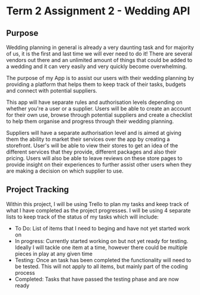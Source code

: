 # Term 2 Assignment 2 - Wedding API

## Purpose

Wedding planning in general is already a very daunting task and for majority of us, it is the first and last time we will ever need to do it! There are several vendors out there and an unlimited amount of things that could be added to a wedding and it can very easily and very quickly become overwhelming. 

The purpose of my App is to assist our users with their wedding planning by providing a platform that helps them to keep track of their tasks, budgets and connect with potential suppliers. 

This app will have separate rules and authorisation levels depending on whether you're a user or a supplier. Users will be able to create an account for their own use, browse through potential suppliers and create a checklist to help them organise and progress through their wedding planning. 

Suppliers will have a separate authorisation level and is aimed at giving them the ability to market their services over the app by creating a storefront. User's will be able to view their stores to get an idea of the different services that they provide, different packages and also their pricing. Users will also be able to leave reviews on these store pages to provide insight on their experiences to further assist other users when they are making a decision on which supplier to use. 

## Project Tracking

Within this project, I will be using Trello to plan my tasks and keep track of what I have completed as the project progresses. I will be using 4 separate lists to keep track of the status of my tasks which will include:
- To Do: List of items that I need to beging and have not yet started work on
- In progress: Currently started working on but not yet ready for testing. Ideally I will tackle one item at a time, however there could be multiple pieces in play at any given time
- Testing: Once an task has been completed the functionality will need to be tested. This will not apply to all items, but mainly part of the coding process
- Completed: Tasks that have passed the testing phase and are now ready
